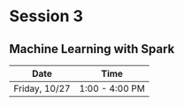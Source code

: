# Session  3 
## Machine Learning with Spark
| Date | Time |
|------|------|
|  Friday, 10/27    |  1:00 - 4:00 PM       

        